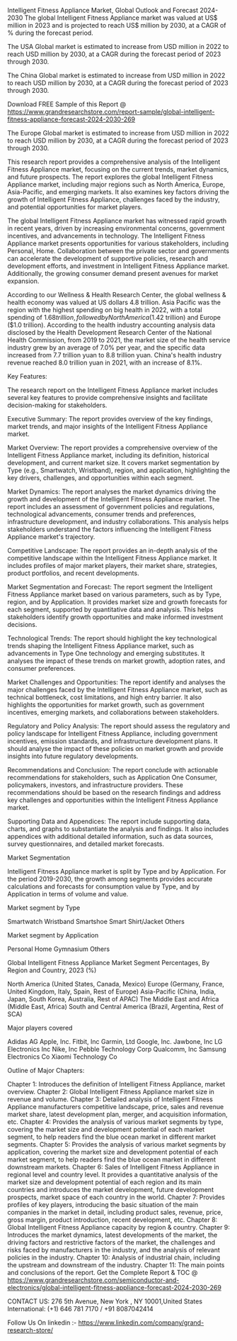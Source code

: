 Intelligent Fitness Appliance Market, Global Outlook and Forecast 2024-2030
The global Intelligent Fitness Appliance market was valued at US$ million in 2023 and is projected to reach US$ million by 2030, at a CAGR of % during the forecast period.

The USA Global market is estimated to increase from USD million in 2022 to reach USD million by 2030, at a CAGR during the forecast period of 2023 through 2030.

The China Global market is estimated to increase from USD million in 2022 to reach USD million by 2030, at a CAGR during the forecast period of 2023 through 2030.

Download FREE Sample of this Report @ https://www.grandresearchstore.com/report-sample/global-intelligent-fitness-appliance-forecast-2024-2030-269

The Europe Global market is estimated to increase from USD million in 2022 to reach USD million by 2030, at a CAGR during the forecast period of 2023 through 2030.

This research report provides a comprehensive analysis of the Intelligent Fitness Appliance market, focusing on the current trends, market dynamics, and future prospects. The report explores the global Intelligent Fitness Appliance market, including major regions such as North America, Europe, Asia-Pacific, and emerging markets. It also examines key factors driving the growth of Intelligent Fitness Appliance, challenges faced by the industry, and potential opportunities for market players.

The global Intelligent Fitness Appliance market has witnessed rapid growth in recent years, driven by increasing environmental concerns, government incentives, and advancements in technology. The Intelligent Fitness Appliance market presents opportunities for various stakeholders, including Personal, Home. Collaboration between the private sector and governments can accelerate the development of supportive policies, research and development efforts, and investment in Intelligent Fitness Appliance market. Additionally, the growing consumer demand present avenues for market expansion.

According to our Wellness & Health Research Center, the global wellness & health economy was valued at US dollars 4.8 trillion. Asia Pacific was the region with the highest spending on big health in 2022, with a total spending of $1.68 trillion, followed by North America ($1.42 trillion) and Europe ($1.0 trillion). According to the health industry accounting analysis data disclosed by the Health Development Research Center of the National Health Commission, from 2019 to 2021, the market size of the health service industry grew by an average of 7.0% per year, and the specific data increased from 7.7 trillion yuan to 8.8 trillion yuan. China's health industry revenue reached 8.0 trillion yuan in 2021, with an increase of 8.1%.

Key Features:

The research report on the Intelligent Fitness Appliance market includes several key features to provide comprehensive insights and facilitate decision-making for stakeholders.

Executive Summary: The report provides overview of the key findings, market trends, and major insights of the Intelligent Fitness Appliance market.

Market Overview: The report provides a comprehensive overview of the Intelligent Fitness Appliance market, including its definition, historical development, and current market size. It covers market segmentation by Type (e.g., Smartwatch, Wristband), region, and application, highlighting the key drivers, challenges, and opportunities within each segment.

Market Dynamics: The report analyses the market dynamics driving the growth and development of the Intelligent Fitness Appliance market. The report includes an assessment of government policies and regulations, technological advancements, consumer trends and preferences, infrastructure development, and industry collaborations. This analysis helps stakeholders understand the factors influencing the Intelligent Fitness Appliance market's trajectory.

Competitive Landscape: The report provides an in-depth analysis of the competitive landscape within the Intelligent Fitness Appliance market. It includes profiles of major market players, their market share, strategies, product portfolios, and recent developments.

Market Segmentation and Forecast: The report segment the Intelligent Fitness Appliance market based on various parameters, such as by Type, region, and by Application. It provides market size and growth forecasts for each segment, supported by quantitative data and analysis. This helps stakeholders identify growth opportunities and make informed investment decisions.

Technological Trends: The report should highlight the key technological trends shaping the Intelligent Fitness Appliance market, such as advancements in Type One technology and emerging substitutes. It analyses the impact of these trends on market growth, adoption rates, and consumer preferences.

Market Challenges and Opportunities: The report identify and analyses the major challenges faced by the Intelligent Fitness Appliance market, such as technical bottleneck, cost limitations, and high entry barrier. It also highlights the opportunities for market growth, such as government incentives, emerging markets, and collaborations between stakeholders.

Regulatory and Policy Analysis: The report should assess the regulatory and policy landscape for Intelligent Fitness Appliance, including government incentives, emission standards, and infrastructure development plans. It should analyse the impact of these policies on market growth and provide insights into future regulatory developments.

Recommendations and Conclusion: The report conclude with actionable recommendations for stakeholders, such as Application One Consumer, policymakers, investors, and infrastructure providers. These recommendations should be based on the research findings and address key challenges and opportunities within the Intelligent Fitness Appliance market.

Supporting Data and Appendices: The report include supporting data, charts, and graphs to substantiate the analysis and findings. It also includes appendices with additional detailed information, such as data sources, survey questionnaires, and detailed market forecasts.

Market Segmentation

Intelligent Fitness Appliance market is split by Type and by Application. For the period 2019-2030, the growth among segments provides accurate calculations and forecasts for consumption value by Type, and by Application in terms of volume and value.

Market segment by Type

Smartwatch
Wristband
Smartshoe
Smart Shirt/Jacket
Others

Market segment by Application

Personal
Home
Gymnasium
Others

Global Intelligent Fitness Appliance Market Segment Percentages, By Region and Country, 2023 (%)

North America (United States, Canada, Mexico)
Europe (Germany, France, United Kingdom, Italy, Spain, Rest of Europe)
Asia-Pacific (China, India, Japan, South Korea, Australia, Rest of APAC)
The Middle East and Africa (Middle East, Africa)
South and Central America (Brazil, Argentina, Rest of SCA)

Major players covered

Adidas AG
Apple, Inc.
Fitbit, Inc
Garmin, Ltd
Google, Inc.
Jawbone, Inc
LG Electronics Inc
Nike, Inc
Pebble Technology Corp
Qualcomm, Inc
Samsung Electronics Co
Xiaomi Technology Co

Outline of Major Chapters:

Chapter 1: Introduces the definition of Intelligent Fitness Appliance, market overview.
Chapter 2: Global Intelligent Fitness Appliance market size in revenue and volume.
Chapter 3: Detailed analysis of Intelligent Fitness Appliance manufacturers competitive landscape, price, sales and revenue market share, latest development plan, merger, and acquisition information, etc.
Chapter 4: Provides the analysis of various market segments by type, covering the market size and development potential of each market segment, to help readers find the blue ocean market in different market segments.
Chapter 5: Provides the analysis of various market segments by application, covering the market size and development potential of each market segment, to help readers find the blue ocean market in different downstream markets.
Chapter 6: Sales of Intelligent Fitness Appliance in regional level and country level. It provides a quantitative analysis of the market size and development potential of each region and its main countries and introduces the market development, future development prospects, market space of each country in the world.
Chapter 7: Provides profiles of key players, introducing the basic situation of the main companies in the market in detail, including product sales, revenue, price, gross margin, product introduction, recent development, etc.
Chapter 8: Global Intelligent Fitness Appliance capacity by region & country.
Chapter 9: Introduces the market dynamics, latest developments of the market, the driving factors and restrictive factors of the market, the challenges and risks faced by manufacturers in the industry, and the analysis of relevant policies in the industry.
Chapter 10: Analysis of industrial chain, including the upstream and downstream of the industry.
Chapter 11: The main points and conclusions of the report.
Get the Complete Report & TOC @ https://www.grandresearchstore.com/semiconductor-and-electronics/global-intelligent-fitness-appliance-forecast-2024-2030-269

CONTACT US:
276 5th Avenue, New York , NY 10001,United States
International: (+1) 646 781 7170 / +91 8087042414

Follow Us On linkedin :- https://www.linkedin.com/company/grand-research-store/
